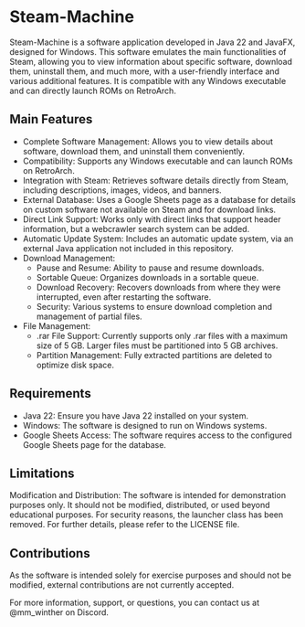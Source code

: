 # Steam-Machine

Steam-Machine is a software application developed in Java 22 and JavaFX, designed for Windows. This software emulates the main functionalities of Steam, allowing you to view information about specific software, download them, uninstall them, and much more, with a user-friendly interface and various additional features. It is compatible with any Windows executable and can directly launch ROMs on RetroArch.

## Main Features

* Complete Software Management: Allows you to view details about software, download them, and uninstall them conveniently.
* Compatibility: Supports any Windows executable and can launch ROMs on RetroArch.
* Integration with Steam: Retrieves software details directly from Steam, including descriptions, images, videos, and banners.
* External Database: Uses a Google Sheets page as a database for details on custom software not available on Steam and for download links.
* Direct Link Support: Works only with direct links that support header information, but a webcrawler search system can be added.
* Automatic Update System: Includes an automatic update system, via an external Java application not included in this repository.
* Download Management:
  - Pause and Resume: Ability to pause and resume downloads.
  - Sortable Queue: Organizes downloads in a sortable queue.
  - Download Recovery: Recovers downloads from where they were interrupted, even after restarting the software.
  - Security: Various systems to ensure download completion and management of partial files.
* File Management:
  - .rar File Support: Currently supports only .rar files with a maximum size of 5 GB. Larger files must be partitioned into 5 GB archives.
  - Partition Management: Fully extracted partitions are deleted to optimize disk space.

## Requirements

* Java 22: Ensure you have Java 22 installed on your system.
* Windows: The software is designed to run on Windows systems.
* Google Sheets Access: The software requires access to the configured Google Sheets page for the database.

## Limitations

Modification and Distribution: The software is intended for demonstration purposes only. It should not be modified, distributed, or used beyond educational purposes. For security reasons, the launcher class has been removed.
For further details, please refer to the LICENSE file.

## Contributions

As the software is intended solely for exercise purposes and should not be modified, external contributions are not currently accepted.

For more information, support, or questions, you can contact us at @mm_winther on Discord.
